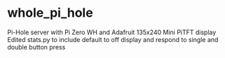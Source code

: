 # whole_pi_hole
Pi-Hole server with Pi Zero WH and Adafruit 135x240 Mini PiTFT display
Edited stats.py to include default to off display and respond to single and double button press 
